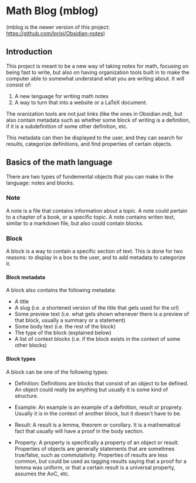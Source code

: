# Math Blog (mblog)
(mblog is the newer version of this project: https://github.com/lorisj/Obsidian-notes)
## Introduction
This project is meant to be a new way of taking notes for math, focusing on being fast to write, but also on having organization tools built in to make the computer able to somewhat understand what you are writing about. 
It will consist of:
1) A new language for writing math notes
2) A way to turn that into a website or a LaTeX document.

The oranization tools are not just links (like the ones in Obsidian.md), but also contain metadata such as whether some block of writing is a definition, if it is a subdefinition of some other definition, etc.

This metadata can then be displayed to the user, and they can search for results, categorize definitions, and find properties of certain objects.

## Basics of the math language
There are two types of fundemental objects that you can make in the language: notes and blocks. 
### Note
A note is a file that contains information about a topic. A note could pertain to a chapter of a book, or a specific topic. A note contains writen text, similar to a markdown file, but also could contain blocks. 

### Block
A block is a way to contain a specific section of text. This is done for two reasons: to display in a box to the user, and to add metadata to categorize it. 

#### Block metadata
A block also contains the following metadata:
- A title
- A slug (i.e. a shortened version of the title that gets used for the url)
- Some preview text (i.e. what gets shown whenever there is a preview of that block, usually a summary or a statement)
- Some body text (i.e. the rest of the block)
- The type of the block (explained below)
- A list of context blocks (i.e. if the block exists in the context of some other blocks)


#### Block types
A block can be one of the following types:
- Definition: Definitions are blocks that consist of an object to be defined. An object could really be anything but usually it is some kind of structure. 

- Example: An example is an example of a definition, result or proprety. Usually it is in the context of another block, but it doesn't have to be.

- Result: A result is a lemma, theorem or corollary. It is a mathematical fact that usually will have a proof in the body section.

- Property: A property is specifically a property of an object or result. Properties of objects are generally statements that are sometimes true/false, such as commutativity. 
Properties of results are less common, but could be used as tagging results saying that a proof for a lemma was uniform, or that a certain result is a universal property, assumes the AoC, etc.
